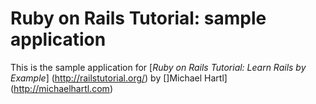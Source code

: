 # Ruby on Rails Tutorial: sample application

This is the sample application for
[*Ruby on Rails Tutorial: Learn Rails by Example*] (http://railstutorial.org/)
by []Michael Hartl](http://michaelhartl.com)